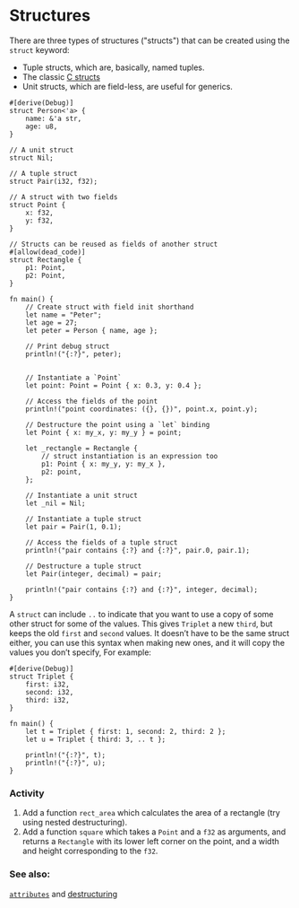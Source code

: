 # Structures

There are three types of structures ("structs") that can be created using the
`struct` keyword:

* Tuple structs, which are, basically, named tuples.
* The classic [C structs][c_struct]
* Unit structs, which are field-less, are useful for generics.

```rust,editable
#[derive(Debug)]
struct Person<'a> {
    name: &'a str,
    age: u8,
}

// A unit struct
struct Nil;

// A tuple struct
struct Pair(i32, f32);

// A struct with two fields
struct Point {
    x: f32,
    y: f32,
}

// Structs can be reused as fields of another struct
#[allow(dead_code)]
struct Rectangle {
    p1: Point,
    p2: Point,
}

fn main() {
    // Create struct with field init shorthand
    let name = "Peter";
    let age = 27;
    let peter = Person { name, age };
    
    // Print debug struct
    println!("{:?}", peter);
    
    
    // Instantiate a `Point`
    let point: Point = Point { x: 0.3, y: 0.4 };

    // Access the fields of the point
    println!("point coordinates: ({}, {})", point.x, point.y);

    // Destructure the point using a `let` binding
    let Point { x: my_x, y: my_y } = point;

    let _rectangle = Rectangle {
        // struct instantiation is an expression too
        p1: Point { x: my_y, y: my_x },
        p2: point,
    };

    // Instantiate a unit struct
    let _nil = Nil;

    // Instantiate a tuple struct
    let pair = Pair(1, 0.1);

    // Access the fields of a tuple struct
    println!("pair contains {:?} and {:?}", pair.0, pair.1);

    // Destructure a tuple struct
    let Pair(integer, decimal) = pair;

    println!("pair contains {:?} and {:?}", integer, decimal);
}
```

A `struct` can include `..` to indicate that you want to use a copy of some other struct for some of the values.
This gives `Triplet` a new `third`, but keeps the old `first` and `second` values. It doesn’t have to be the same struct either, you can use this syntax when making new ones, and it will copy the values you don’t specify, For example:

```rust,editable
#[derive(Debug)]
struct Triplet {
    first: i32,
    second: i32,
    third: i32,
}

fn main() {
    let t = Triplet { first: 1, second: 2, third: 2 };
    let u = Triplet { third: 3, .. t };

    println!("{:?}", t);
    println!("{:?}", u);
}
```

### Activity

1. Add a function `rect_area` which calculates the area of a rectangle (try 
   using nested destructuring). 
2. Add a function `square` which takes a `Point` and a `f32` as arguments, and returns a `Rectangle` with its lower left corner on the point, and a width and height corresponding to the `f32`.

### See also:

[`attributes`][attributes] and [destructuring][destructuring]

[attributes]: attribute.html
[c_struct]: https://en.wikipedia.org/wiki/Struct_(C_programming_language)
[destructuring]: flow_control/match/destructuring.html
